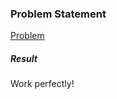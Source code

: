 <h3>Problem Statement</h3>

<a href="https://www.hackerrank.com/challenges/python-sort-sort/submissions/code/16992896">Problem</a>

<h5>Result</h5>

Work perfectly!